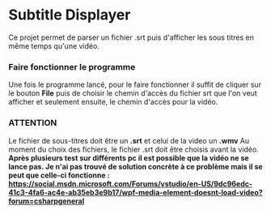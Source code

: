 # Subtitle Displayer

Ce projet permet de parser un fichier .srt puis d'afficher les sous titres en même temps qu'une vidéo.

### Faire fonctionner le programme

Une fois le programme lancé, pour le faire fonctionner il suffit de cliquer sur le bouton **File** puis de choisir le chemin d'accès du fichier srt que l'on veut afficher et seulement ensuite, le chemin d'accès pour la vidéo.

### ATTENTION
Le fichier de sous-titres doit être un **.srt** et celui de la video un **.wmv** 
Au moment du choix des fichiers, le fichier .srt doit être choisis avant la vidéo.
**Après plusieurs test sur différents pc il est possible que la vidéo ne se lance pas. Je n'ai pas trouvé de solution concrète à ce problème mais il se peut que celle-ci fonctionne : https://social.msdn.microsoft.com/Forums/vstudio/en-US/9dc96edc-41c3-4fa6-ac4e-ab35eb3e9b17/wpf-media-element-doesnt-load-video?forum=csharpgeneral**
